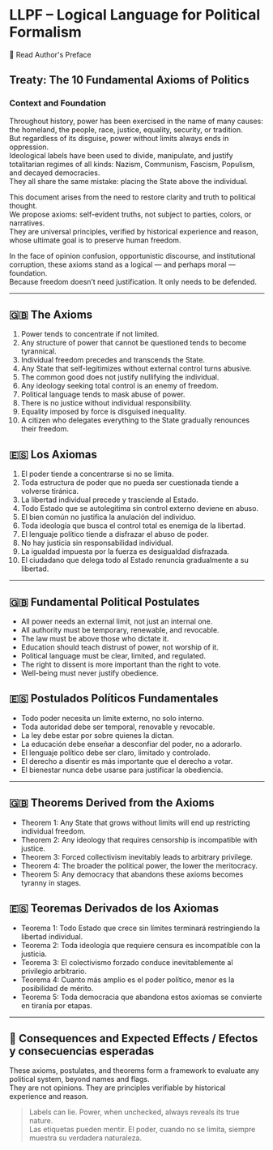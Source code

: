 # LLPF – Logical Language for Political Formalism  
📜 Read Author's Preface

## Treaty: The 10 Fundamental Axioms of Politics

### Context and Foundation  
Throughout history, power has been exercised in the name of many causes: the homeland, the people, race, justice, equality, security, or tradition.  
But regardless of its disguise, power without limits always ends in oppression.  
Ideological labels have been used to divide, manipulate, and justify totalitarian regimes of all kinds: Nazism, Communism, Fascism, Populism, and decayed democracies.  
They all share the same mistake: placing the State above the individual.

This document arises from the need to restore clarity and truth to political thought.  
We propose axioms: self-evident truths, not subject to parties, colors, or narratives.  
They are universal principles, verified by historical experience and reason, whose ultimate goal is to preserve human freedom.

In the face of opinion confusion, opportunistic discourse, and institutional corruption, these axioms stand as a logical — and perhaps moral — foundation.  
Because freedom doesn’t need justification. It only needs to be defended.

---

## 🇬🇧 The Axioms  
1. Power tends to concentrate if not limited.  
2. Any structure of power that cannot be questioned tends to become tyrannical.  
3. Individual freedom precedes and transcends the State.  
4. Any State that self-legitimizes without external control turns abusive.  
5. The common good does not justify nullifying the individual.  
6. Any ideology seeking total control is an enemy of freedom.  
7. Political language tends to mask abuse of power.  
8. There is no justice without individual responsibility.  
9. Equality imposed by force is disguised inequality.  
10. A citizen who delegates everything to the State gradually renounces their freedom.

## 🇪🇸 Los Axiomas  
1. El poder tiende a concentrarse si no se limita.  
2. Toda estructura de poder que no pueda ser cuestionada tiende a volverse tiránica.  
3. La libertad individual precede y trasciende al Estado.  
4. Todo Estado que se autolegitima sin control externo deviene en abuso.  
5. El bien común no justifica la anulación del individuo.  
6. Toda ideología que busca el control total es enemiga de la libertad.  
7. El lenguaje político tiende a disfrazar el abuso de poder.  
8. No hay justicia sin responsabilidad individual.  
9. La igualdad impuesta por la fuerza es desigualdad disfrazada.  
10. El ciudadano que delega todo al Estado renuncia gradualmente a su libertad.

---

## 🇬🇧 Fundamental Political Postulates  
- All power needs an external limit, not just an internal one.  
- All authority must be temporary, renewable, and revocable.  
- The law must be above those who dictate it.  
- Education should teach distrust of power, not worship of it.  
- Political language must be clear, limited, and regulated.  
- The right to dissent is more important than the right to vote.  
- Well-being must never justify obedience.

## 🇪🇸 Postulados Políticos Fundamentales  
- Todo poder necesita un límite externo, no solo interno.  
- Toda autoridad debe ser temporal, renovable y revocable.  
- La ley debe estar por sobre quienes la dictan.  
- La educación debe enseñar a desconfiar del poder, no a adorarlo.  
- El lenguaje político debe ser claro, limitado y controlado.  
- El derecho a disentir es más importante que el derecho a votar.  
- El bienestar nunca debe usarse para justificar la obediencia.

---

## 🇬🇧 Theorems Derived from the Axioms  
- Theorem 1: Any State that grows without limits will end up restricting individual freedom.  
- Theorem 2: Any ideology that requires censorship is incompatible with justice.  
- Theorem 3: Forced collectivism inevitably leads to arbitrary privilege.  
- Theorem 4: The broader the political power, the lower the meritocracy.  
- Theorem 5: Any democracy that abandons these axioms becomes tyranny in stages.

## 🇪🇸 Teoremas Derivados de los Axiomas  
- Teorema 1: Todo Estado que crece sin límites terminará restringiendo la libertad individual.  
- Teorema 2: Toda ideología que requiere censura es incompatible con la justicia.  
- Teorema 3: El colectivismo forzado conduce inevitablemente al privilegio arbitrario.  
- Teorema 4: Cuanto más amplio es el poder político, menor es la posibilidad de mérito.  
- Teorema 5: Toda democracia que abandona estos axiomas se convierte en tiranía por etapas.

---

## 🧠 Consequences and Expected Effects / Efectos y consecuencias esperadas  
These axioms, postulates, and theorems form a framework to evaluate any political system, beyond names and flags.  
They are not opinions. They are principles verifiable by historical experience and reason.

> Labels can lie. Power, when unchecked, always reveals its true nature.  
> Las etiquetas pueden mentir. El poder, cuando no se limita, siempre muestra su verdadera naturaleza.
